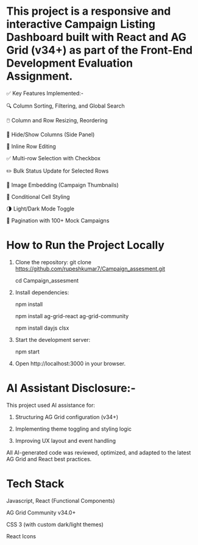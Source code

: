 # This project is a responsive and interactive Campaign Listing Dashboard built with React and AG Grid (v34+) as part of the Front-End Development Evaluation Assignment.

✅ Key Features Implemented:-

🔍 Column Sorting, Filtering, and Global Search

🖱️ Column and Row Resizing, Reordering

📑 Hide/Show Columns (Side Panel)

📝 Inline Row Editing

✅ Multi-row Selection with Checkbox

✏️ Bulk Status Update for Selected Rows

📸 Image Embedding (Campaign Thumbnails)

🎨 Conditional Cell Styling

🌗 Light/Dark Mode Toggle

📄 Pagination with 100+ Mock Campaigns

# How to Run the Project Locally
1. Clone the repository:
   git clone https://github.com/rupeshkumar7/Campaign_assesment.git
  
   cd Campaign_assesment

2. Install dependencies:

   npm install
  
   npm install ag-grid-react ag-grid-community
  
   npm install dayjs clsx

3. Start the development server:

   npm start

4. Open http://localhost:3000 in your browser.

# AI Assistant Disclosure:- 
This project used AI assistance for:

1. Structuring AG Grid configuration (v34+)

2. Implementing theme toggling and styling logic

3. Improving UX layout and event handling

All AI-generated code was reviewed, optimized, and adapted to the latest AG Grid and React best practices.

# Tech Stack
Javascript, React (Functional Components)

AG Grid Community v34.0+

CSS 3 (with custom dark/light themes)

React Icons